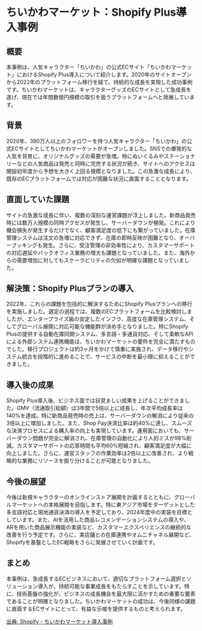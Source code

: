 # ちいかわマーケット：Shopify Plus導入事例

## 概要
本事例は、人気キャラクター「ちいかわ」の公式ECサイト「ちいかわマーケット」におけるShopify Plus導入について紹介します。2020年のサイトオープンから2022年のプラットフォーム移行を経て、持続的な成長を実現した成功事例です。ちいかわマーケットは、キャラクターグッズのECサイトとして急成長を遂げ、現在では年間数億円規模の取引を扱うプラットフォームへと発展しています。

## 背景
2020年、380万人以上のフォロワーを持つ人気キャラクター「ちいかわ」の公式ECサイトとしてちいかわマーケットがオープンしました。SNSでの爆発的な人気を背景に、オリジナルグッズの需要が急増。特にぬいぐるみやステーショナリーなどの人気商品は発売と同時に完売する状況が続き、サイトへのアクセスは開設初年度から予想を大きく上回る規模となりました。この急激な成長により、既存のECプラットフォームでは対応が困難な状況に直面することとなります。

## 直面していた課題
サイトの急激な成長に伴い、複数の深刻な運営課題が浮上しました。新商品発売時には数万人規模の同時アクセスが発生し、サーバーダウンが頻発。これにより機会損失が発生するだけでなく、顧客満足度の低下にも繋がっていました。在庫管理システムは注文の急増に対応できず、在庫の即時反映が困難となり、オーバーブッキングも発生。さらに、受注管理の非効率性により、カスタマーサポートの対応遅延やバックオフィス業務の増大も課題となっていました。また、海外からの需要増加に対してもスケーラビリティの欠如が明確な課題となっていました。

## 解決策：Shopify Plusプランの導入
2022年、これらの課題を包括的に解決するためにShopify Plusプランへの移行を実施しました。選定の過程では、複数のECプラットフォームを比較検討しましたが、エンタープライズ級の安定したインフラ、高度な在庫管理システム、そしてグローバル展開に対応可能な機能群が決め手となりました。特にShopify Plusの提供する自動在庫同期システム、多言語・多通貨対応、そして柔軟なAPIによる外部システム連携機能は、ちいかわマーケットの要件を完全に満たすものでした。移行プロジェクトは約3ヶ月をかけて慎重に実施され、データ移行やシステム統合を段階的に進めることで、サービスの中断を最小限に抑えることができました。

## 導入後の成果
Shopify Plus導入後、ビジネス面では目覚ましい成果を上げることができました。GMV（流通取引総額）は3年間で5倍以上に成長し、年次平均成長率は140%を達成。特に新商品発売時の売上は、サーバーダウンの解消により従来の3倍以上に増加しました。また、Shop Pay決済比率は約40%に達し、スムーズな決済プロセスによる購入率の向上も実現しています。運用面においても、サーバーダウン問題が完全に解消され、在庫管理の自動化により人的ミスが98%削減。カスタマーサポートの応答時間も平均60%短縮され、顧客満足度が大幅に向上しました。さらに、運営スタッフの作業効率は2倍以上に改善され、より戦略的な業務にリソースを振り分けることが可能となりました。

## 今後の展望
今後は新規キャラクターのオンラインストア展開を計画するとともに、グローバルマーケットへの本格展開を目指します。特に東アジア市場をターゲットとした多言語対応と現地通貨決済の導入を予定しており、2024年度中の実装を目標としています。また、AIを活用した商品レコメンデーションシステムの導入や、ARを用いた商品展示機能の実装など、カスタマーエクスペリエンスの継続的な改善を行う予定です。さらに、実店舗との在庫連携やオムニチャネル展開など、Shopifyを基盤としたEC戦略をさらに発展させていく計画です。

## まとめ
本事例は、急成長するECビジネスにおいて、適切なプラットフォーム選択とソリューション導入が、持続可能な事業成長をもたらすことを示しています。特に、技術基盤の強化が、ビジネスの成長機会を最大限に活かすための重要な要素であることが明確となりました。ちいかわマーケットの成功は、今後同様の課題に直面するECサイトにとって、有益な示唆を提供するものと考えられます。

[出典: Shopify - ちいかわマーケット導入事例](https://www.shopify.com/jp/case-studies/chiikawa)